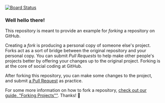 [![Board Status](https://dev.azure.com/pnkj132/20f15440-f5c2-42a5-b860-e54cf5a12000/0bb517c5-9283-4073-b109-6e88dadade9c/_apis/work/boardbadge/a6f8a19d-5cfd-4a16-a755-44eb701dfdbe)](https://dev.azure.com/pnkj132/20f15440-f5c2-42a5-b860-e54cf5a12000/_boards/board/t/0bb517c5-9283-4073-b109-6e88dadade9c/Microsoft.RequirementCategory)
### Well hello there!

This repository is meant to provide an example for *forking* a repository on GitHub.

Creating a *fork* is producing a personal copy of someone else's project. Forks act as a sort of bridge between the original repository and your personal copy. You can submit *Pull Requests* to help make other people's projects better by offering your changes up to the original project. Forking is at the core of social coding at GitHub.

After forking this repository, you can make some changes to the project, and submit [a Pull Request](https://github.com/octocat/Spoon-Knife/pulls) as practice.

For some more information on how to fork a repository, [check out our guide, "Forking Projects""](http://guides.github.com/overviews/forking/). Thanks! :sparkling_heart:
